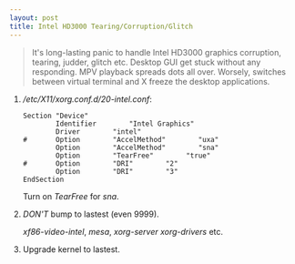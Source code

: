 ```yaml
---
layout: post
title: Intel HD3000 Tearing/Corruption/Glitch
---
```


> It's long-lasting panic to handle Intel HD3000 graphics corruption, tearing, judder, glitch etc. Desktop GUI get stuck without any responding. MPV playback spreads dots all over. Worsely, switches between virtual terminal and X freeze the desktop applications.

1. */etc/X11/xorg.conf.d/20-intel.conf*:

   ```
   Section "Device"
           Identifier        "Intel Graphics"
           Driver        "intel"
   #       Option        "AccelMethod"        "uxa"
           Option        "AccelMethod"        "sna"
           Option        "TearFree"        "true"
   #       Option        "DRI"        "2"
           Option        "DRI"        "3"
   EndSection
   ```

   Turn on *TearFree* for *sna*.
2. *DON'T* bump to lastest (even 9999).

   *xf86-video-intel*, *mesa*, *xorg-server* *xorg-drivers* etc.
3. Upgrade kernel to lastest.
